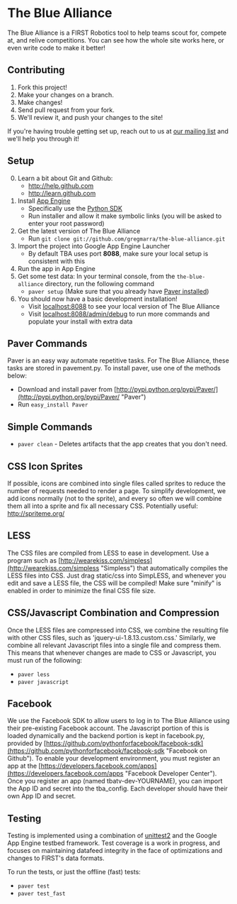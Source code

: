 The Blue Alliance
==================
The Blue Alliance is a FIRST Robotics tool to help teams scout for, compete at, and relive competitions. You can see how the whole site works here, or even write code to make it better!

Contributing
------------
1. Fork this project!
2. Make your changes on a branch.
3. Make changes!
4. Send pull request from your fork.
5. We'll review it, and push your changes to the site!

If you're having trouble getting set up, reach out to us at [our mailing list](https://groups.google.com/forum/?fromgroups#!forum/thebluealliance-developers) and we'll help you through it!

Setup
-----
0. Learn a bit about Git and Github:
	* http://help.github.com
	* http://learn.github.com
1. Install [App Engine](http://code.google.com/intl/en/appengine/)
	* Specifically use the [Python SDK](http://code.google.com/intl/en/appengine/downloads.html#Google_App_Engine_SDK_for_Python)
	* Run installer and allow it make symbolic links (you will be asked to enter your root password)
2. Get the latest version of The Blue Alliance
	* Run `git clone git://github.com/gregmarra/the-blue-alliance.git`
3. Import the project into Google App Engine Launcher
	* By default TBA uses port **8088**, make sure your local setup is consistent with this
4. Run the app in App Engine
5. Get some test data: In your terminal console, from the `the-blue-alliance` directory, run the following command
	* `paver setup` (Make sure that you already have [Paver installed](#paver-commands))
6. You should now have a basic development installation!
	* Visit [localhost:8088](http://localhost:8088) to see your local version of The Blue Alliance
	* Visit [localhost:8088/admin/debug](http://localhost:8088/admin/debug) to run more commands and populate your install with extra data

Paver Commands
--------------
Paver is an easy way automate repetitive tasks. For The Blue Alliance, these tasks are stored in pavement.py. 
To install paver, use one of the methods below:
* Download and install paver from [http://pypi.python.org/pypi/Paver/](http://pypi.python.org/pypi/Paver/ "Paver") 
* Run `easy_install Paver`

## Simple Commands
* `paver clean` - Deletes artifacts that the app creates that you don't need.

CSS Icon Sprites
-----------
If possible, icons are combined into single files called sprites to reduce the number of requests needed to render a page.
To simplify development, we add icons normally (not to the sprite), and every so often we will combine them all into a sprite and fix all necessary CSS.
Potentially useful: http://spriteme.org/

LESS
----
The CSS files are compiled from LESS to ease in development. Use a program such as [http://wearekiss.com/simpless](http://wearekiss.com/simpless "Simpless") that automatically compiles
the LESS files into CSS. Just drag static/css into SimpLESS, and whenever you edit and save a LESS file, the CSS will be compiled! Make sure "minify" is enabled in order to minimize the final CSS file size.

CSS/Javascript Combination and Compression
------------------------------------------
Once the LESS files are compressed into CSS, we combine the resulting file with other CSS files, such as 'jquery-ui-1.8.13.custom.css.' Similarly, we combine all relevant Javascript files into a single file and compress them.
This means that whenever changes are made to CSS or Javascript, you must run of the following:
* `paver less`
* `paver javascript`

Facebook
--------
We use the Facebook SDK to allow users to log in to The Blue Alliance using their pre-existing Facebook account. The Javascript
portion of this is loaded dynamically and the backend portion is kept in facebook.py, provided by [https://github.com/pythonforfacebook/facebook-sdk](https://github.com/pythonforfacebook/facebook-sdk "Facebook on Github"). To enable your development
environment, you must register an app at the [https://developers.facebook.com/apps](https://developers.facebook.com/apps "Facebook Developer Center"). Once you register an app (named tbatv-dev-YOURNAME), you can import the App ID and secret into the tba_config. Each developer should have their own App ID and secret.

Testing
-------
Testing is implemented using a combination of [unittest2](http://pypi.python.org/pypi/unittest2 "Uniter Test 2") and the Google App Engine testbed framework. Test coverage is a work in progress, and focuses on maintaining datafeed integrity in the face of optimizations and changes to FIRST's data formats.

To run the tests, or just the offline (fast) tests:
* `paver test`
* `paver test_fast`
